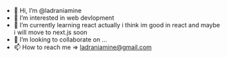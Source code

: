 - 👋 Hi, I’m @ladraniamine
- 👀 I’m interested in web devlopment 
- 🌱 I’m currently learning react actually i think im good in react and maybe i will move to next.js soon
- 💞️ I’m looking to collaborate on ...
- 📫 How to reach me => ladraniamine@gmail.com



<!---
ladraniamine/ladraniamine is a ✨ special ✨ repository because its `README.md` (this file) appears on your GitHub profile.
You can click the Preview link to take a look at your changes.
--->
